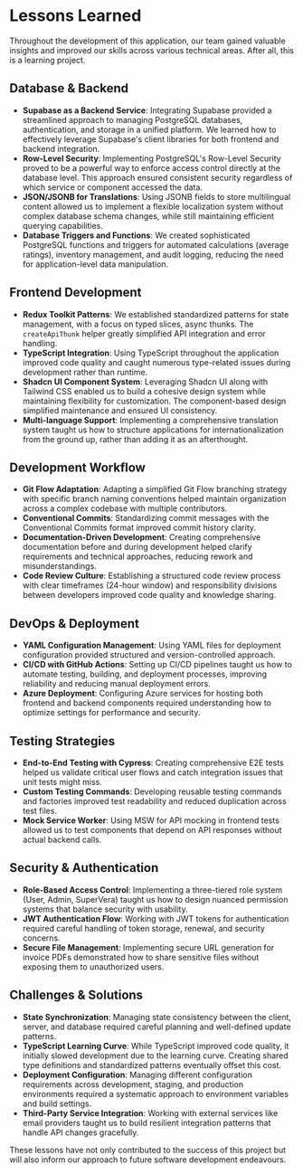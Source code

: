 # Lessons Learned

Throughout the development of this application, our team gained valuable insights and improved our skills across various technical areas. After all, this is a learning project.

## Database & Backend

- **Supabase as a Backend Service**: Integrating Supabase provided a streamlined approach to managing PostgreSQL databases, authentication, and storage in a unified platform. We learned how to effectively leverage Supabase's client libraries for both frontend and backend integration.
- **Row-Level Security**: Implementing PostgreSQL's Row-Level Security proved to be a powerful way to enforce access control directly at the database level. This approach ensured consistent security regardless of which service or component accessed the data.
- **JSON/JSONB for Translations**: Using JSONB fields to store multilingual content allowed us to implement a flexible localization system without complex database schema changes, while still maintaining efficient querying capabilities.
- **Database Triggers and Functions**: We created sophisticated PostgreSQL functions and triggers for automated calculations (average ratings), inventory management, and audit logging, reducing the need for application-level data manipulation.

## Frontend Development

- **Redux Toolkit Patterns**: We established standardized patterns for state management, with a focus on typed slices, async thunks. The `createApiThunk` helper greatly simplified API integration and error handling.
- **TypeScript Integration**: Using TypeScript throughout the application improved code quality and caught numerous type-related issues during development rather than runtime.
- **Shadcn UI Component System**: Leveraging Shadcn UI along with Tailwind CSS enabled us to build a cohesive design system while maintaining flexibility for customization. The component-based design simplified maintenance and ensured UI consistency.
- **Multi-language Support**: Implementing a comprehensive translation system taught us how to structure applications for internationalization from the ground up, rather than adding it as an afterthought.

## Development Workflow

- **Git Flow Adaptation**: Adapting a simplified Git Flow branching strategy with specific branch naming conventions helped maintain organization across a complex codebase with multiple contributors.
- **Conventional Commits**: Standardizing commit messages with the Conventional Commits format improved commit history clarity.
- **Documentation-Driven Development**: Creating comprehensive documentation before and during development helped clarify requirements and technical approaches, reducing rework and misunderstandings.
- **Code Review Culture**: Establishing a structured code review process with clear timeframes (24-hour window) and responsibility divisions between developers improved code quality and knowledge sharing.

## DevOps & Deployment

- **YAML Configuration Management**: Using YAML files for deployment configuration provided structured and version-controlled approach.
- **CI/CD with GitHub Actions**: Setting up CI/CD pipelines taught us how to automate testing, building, and deployment processes, improving reliability and reducing manual deployment errors.
- **Azure Deployment**: Configuring Azure services for hosting both frontend and backend components required understanding how to optimize settings for performance and security.

## Testing Strategies

- **End-to-End Testing with Cypress**: Creating comprehensive E2E tests helped us validate critical user flows and catch integration issues that unit tests might miss.
- **Custom Testing Commands**: Developing reusable testing commands and factories improved test readability and reduced duplication across test files.
- **Mock Service Worker**: Using MSW for API mocking in frontend tests allowed us to test components that depend on API responses without actual backend calls.

## Security & Authentication

- **Role-Based Access Control**: Implementing a three-tiered role system (User, Admin, SuperVera) taught us how to design nuanced permission systems that balance security with usability.
- **JWT Authentication Flow**: Working with JWT tokens for authentication required careful handling of token storage, renewal, and security concerns.
- **Secure File Management**: Implementing secure URL generation for invoice PDFs demonstrated how to share sensitive files without exposing them to unauthorized users.

## Challenges & Solutions

- **State Synchronization**: Managing state consistency between the client, server, and database required careful planning and well-defined update patterns.
- **TypeScript Learning Curve**: While TypeScript improved code quality, it initially slowed development due to the learning curve. Creating shared type definitions and standardized patterns eventually offset this cost.
- **Deployment Configuration**: Managing different configuration requirements across development, staging, and production environments required a systematic approach to environment variables and build settings.
- **Third-Party Service Integration**: Working with external services like email providers taught us to build resilient integration patterns that handle API changes gracefully.

These lessons have not only contributed to the success of this project but will also inform our approach to future software development endeavours.
